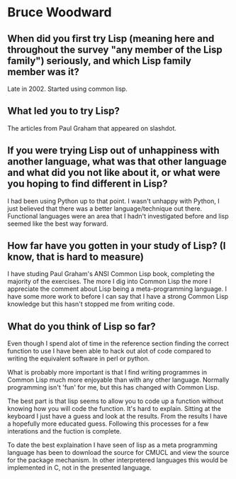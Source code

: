 # Bruce Woodward

## When did you first try Lisp (meaning here and throughout the survey "any member of the Lisp family") seriously, and which Lisp family member was it?

Late in 2002. Started using common lisp.

## What led you to try Lisp?

The articles from Paul Graham that appeared on slashdot.

## If you were trying Lisp out of unhappiness with another language, what was that other language and what did you not like about it, or what were you hoping to find different in Lisp?

I had been using Python up to that point. I wasn't unhappy with
Python, I just believed that there was a better language/technique out
there. Functional languages were an area that I hadn't investigated
before and lisp seemed like the best way forward.

## How far have you gotten in your study of Lisp? (I know, that is hard to measure)

I have studing Paul Graham's ANSI Common Lisp book, completing the
majority of the exercises. The more I dig into Common Lisp the more I
appreciate the comment about Lisp being a meta-programming language. I
have some more work to before I can say that I have a strong Common
Lisp knowledge but this hasn't stopped me from writing code.

## What do you think of Lisp so far?

Even though I spend alot of time in the reference section finding the
correct function to use I have been able to hack out alot of code
compared to writing the equivalent software in perl or python.

What is probably more important is that I find writing programmes in
Common Lisp much more enjoyable than with any other language. Normally
programming isn't 'fun' for me, but this has changed with Common Lisp.

The best part is that lisp seems to allow you to code up a function
without knowing how you will code the function. It's hard to
explain. Sitting at the keyboard I just have a guess and look at the
results. From the results I have a hopefully more educated
guess. Following this processes for a few interations and the fuction
is complete.

To date the best explaination I have seen of lisp as a meta
programming language has been to download the source for CMUCL and
view the source for the package mechanism. In other interpretered
languages this would be implemented in C, not in the presented
language.
